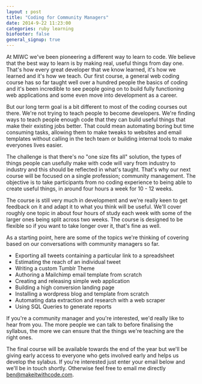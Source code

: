 ```yaml
---
layout : post
title: "Coding for Community Managers"
date: 2014-9-22 11:23:00
categories: ruby learning
biofooter: false
general_signup: true
---
```

At MIWC we've been pioneering a different way to learn to code. We believe that the best way to learn is by making real, useful things from day one. That's how every great developer that we know learned, it's how we learned and it's how we teach. Our first course, a general web coding course has so far taught well over a hundred people the basics of coding and it's been incredible to see people going on to build fully functioning web applications and some even move into development as a career.

But our long term goal is a bit different to most of the coding courses out there. We're not trying to teach people to become developers. We're finding ways to teach people enough code that they can build useful things that make their existing jobs better. That could mean automating boring but time consuming tasks, allowing them to make tweaks to websites and email templates without calling in the tech team or building internal tools to make everyones lives easier.

The challenge is that there's no "one size fits all" solution, the types of things people can usefully make with code will vary from industry to industry and this should be reflected in what's taught. That's why our next course will be focused on a single profession; community management. The objective is to take participants from no coding experience to being able to create useful things, in around four hours a week for 10 - 12 weeks.

The course is still very much in development and we're really keen to get feedback on it and adapt it to what you think will be useful. We'll cover roughly one topic in about four hours of study each week with some of the larger ones being split across two weeks. The course is designed to be flexible so if you want to take longer over it, that's fine as well.

As a starting point, here are some of the topics we're thinking of covering based on our conversations with community managers so far.

* Exporting all tweets containing a particular link to a spreadsheet
* Estimating the reach of an individual tweet
* Writing a custom Tumblr Theme
* Authoring a Mailchimp email template from scratch
* Creating and releasing simple web application
* Building a high conversion landing page
* Installing a wordpress blog and template from scratch
* Automating data extraction and research with a web scraper
* Using SQL Queries to generate reports

If you're a community manager and you're interested, we'd really like to hear from you. The more people we can talk to before finalising the syllabus, the more we can ensure that the things we're teaching are the right ones.

The final course will be available towards the end of the year but we'll be giving early access to everyone who gets involved early and helps us develop the sylabus. If you're interested just enter your email below and we'll be in touch shortly. Otherwise feel free to email me directly ben@makeitwithcode.com.
